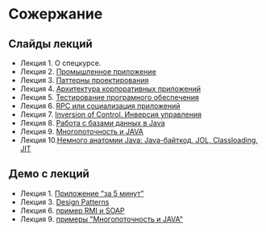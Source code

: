 Сожержание
===

## Слайды лекций
* Лекция 1. О спецкурсе.
* Лекция 2. [Промышленное приложение](lecture/lecture-02.html)
* Лекция 3. [Паттерны проектирования](https://docs.google.com/presentation/d/e/2PACX-1vRxkbWjpAx06Lxf9S_yrgmcKghHcp61KecqsSuiqnomag7cA8Qm4J7MVg661ieRfdZkHusCoS5yImDk/pub?start=false&loop=false&delayms=3000)
* Лекция 4. [Архитектура корпоративных приложений](lecture/lecture-04.html)
* Лекция 5. [Тестирование програмного обеспечения](lecture/lecture-05.html)
* Лекция 6. [RPC или социализация приложений](lecture/lecture-06.html)
* Лекция 7. [Inversion of Control. Инверсия управления](lecture/lecture-07.html)
* Лекция 8. [Работа с базами данных в Java](lecture/lecture-08.html)
* Лекция 9. [Многопоточность и JAVA](lecture/lecture-09.html)
* Лекция 10.[Немного анатомии Java: Java-байткод, JOL, Classloading, JIT](https://docs.google.com/presentation/d/e/2PACX-1vRAUxqPlgVjRQqVf72yvy1vY7qm1AApgG8x_SqigVYfJzFN-UAfMHHs7YDu35XRfMvairB47eBEpnyH/pub?start=false&loop=false&delayms=3000)

## Демо с лекций
* Лекция 1. [Приложение "за 5 минут"](demo/lecture-01)
* Лекция 3. [Design Patterns](demo/lecture-03)
* Лекция 6. [пример RMI и SOAP](demo/lecture-06)
* Лекция 9. [примеры "Многопоточность и JAVA"](demo/lecture-09)
